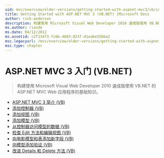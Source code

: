 ```yaml
---
uid: mvc/overview/older-versions/getting-started-with-aspnet-mvc3/vb/index
title: Getting Started with ASP.NET MVC 3 (VB.NET) |Microsoft Docs
author: rick-anderson
description: 构建使用 Microsoft Visual Web Developer 2010 速成版使用 VB.NET 的 ASP.NET MVC Web 应用程序的基础知识。
ms.author: riande
ms.date: 04/12/2012
ms.assetid: c2f134f3-fc6b-4603-823f-d1eabe55bba2
msc.legacyurl: /mvc/overview/older-versions/getting-started-with-aspnet-mvc3/vb
msc.type: chapter
---
```

<a name="getting-started-with-aspnet-mvc-3-vbnet"></a>ASP.NET MVC 3 入门 (VB.NET)
====================
> 构建使用 Microsoft Visual Web Developer 2010 速成版使用 VB.NET 的 ASP.NET MVC Web 应用程序的基础知识。


- [ASP.NET MVC 3 简介 (VB)](intro-to-aspnet-mvc-3.md)
- [添加控制器 (VB)](adding-a-controller.md)
- [添加视图 (VB)](adding-a-view.md)
- [添加模型 (VB)](adding-a-model.md)
- [从控制器访问模型的数据 (VB)](accessing-your-models-data-from-a-controller.md)
- [检查 Edit 方法和编辑视图 (VB)](examining-the-edit-methods-and-edit-view.md)
- [向电影模型和表添加新字段 (VB)](adding-a-new-field.md)
- [向模型添加验证 (VB)](adding-validation-to-the-model.md)
- [改进 Details 和 Delete 方法 (VB)](improving-the-details-and-delete-methods.md)

